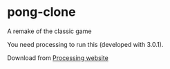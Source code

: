 # pong-clone
A remake of the classic game

You need processing to run this (developed with 3.0.1).

Download from [Processing website](http://www.processing.org)
